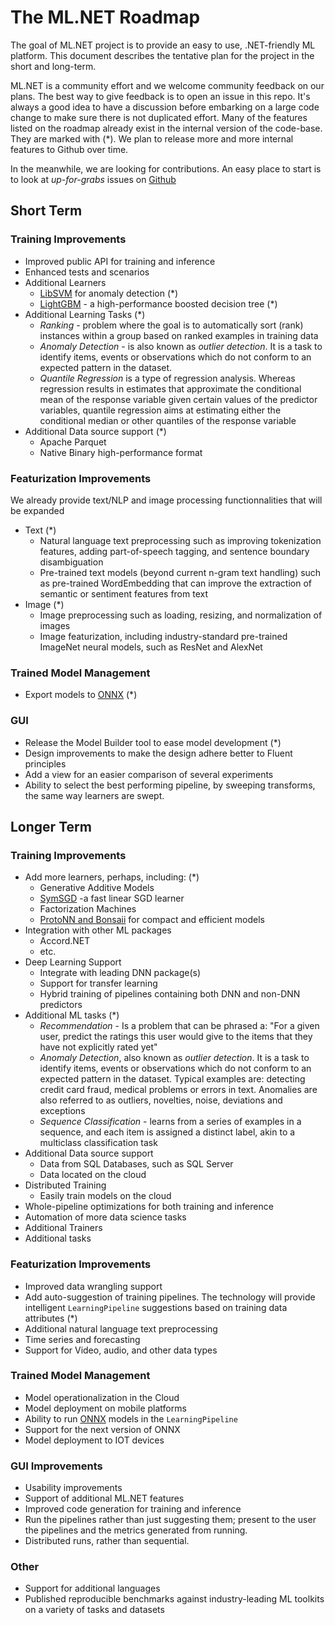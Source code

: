 # The ML.NET Roadmap

The goal of ML.NET project is to provide an easy to use, .NET-friendly ML platform. This document describes the tentative plan for the project in the short and long-term. 

ML.NET is a community effort and we welcome community feedback on our plans. The best way to give feedback is to open an issue in this repo. It's always a good idea to have a discussion before embarking on a large code change to make sure there is not duplicated effort.
Many of the features listed on the roadmap already exist in the internal version of the code-base.  They are marked with (*).  We plan to release more and more internal features to Github over time.

In the meanwhile, we are looking for contributions.  An easy place to start is to look at _up-for-grabs_ issues on [Github](https://github.com/dotnet/machinelearning/issues?q=is%3Aopen+is%3Aissue+label%3Aup-for-grabs)

## Short Term
### Training Improvements
* Improved public API for training and inference
* Enhanced tests and scenarios
* Additional Learners
    * [LibSVM](https://www.csie.ntu.edu.tw/~cjlin/libsvm/) for anomaly detection  (*)
	* [LightGBM](https://github.com/Microsoft/LightGBM) - a high-performance boosted decision tree  (*)
* Additional Learning Tasks  (*)
	* _Ranking_ - problem where the goal is to automatically sort (rank) instances within a group based on ranked examples in training data
	* _Anomaly Detection_ - is also known as _outlier detection_. It is a task to identify items, events or observations which do not conform to an expected pattern in the dataset.
	* _Quantile Regression_ is a type of regression analysis. Whereas regression results in estimates that approximate the conditional mean of the response variable given certain values of the predictor variables, quantile regression aims at estimating either the conditional median or other quantiles of the response variable
* Additional Data source support  (*)
	* Apache Parquet
	* Native Binary high-performance format

### Featurization Improvements
We already provide text/NLP and image processing functionnalities that will be expanded
* Text  (*)
  * Natural language text preprocessing such as improving tokenization features, adding part-of-speech tagging, and sentence boundary disambiguation
  * Pre-trained text models (beyond current n-gram text handling) such as pre-trained WordEmbedding that can improve the extraction of semantic or sentiment features from text
* Image  (*)
  * Image preprocessing such as loading, resizing, and normalization of images
  * Image featurization, including industry-standard pre-trained ImageNet neural models, such as ResNet and AlexNet

### Trained Model Management
* Export models to [ONNX](https://github.com/onnx/models)  (*)

### GUI
* Release the Model Builder tool to ease model development  (*)
* Design improvements to make the design adhere better to Fluent principles
* Add a view for an easier comparison of several experiments
* Ability to select the best performing pipeline, by sweeping transforms, the same way learners are swept.

## Longer Term

### Training Improvements
* Add more learners, perhaps, including:  (*)
  * Generative Additive Models
  * [SymSGD](https://arxiv.org/pdf/1705.08030.pdf) -a fast linear SGD learner
  * Factorization Machines
  * [ProtoNN and Bonsaii](https://www.microsoft.com/en-us/research/project/resource-efficient-ml-for-the-edge-and-endpoint-iot-devices/) for compact and efficient models
* Integration with other ML packages
  * Accord.NET
  * etc.
* Deep Learning Support
  * Integrate with leading DNN package(s)
  * Support for transfer learning
  * Hybrid training of pipelines containing both DNN and non-DNN predictors
* Additional ML tasks  (*)
  * _Recommendation_ - Is a problem that can be phrased a: "For a given user, predict the ratings this user would give to the items that they have not explicitly rated yet"
  * _Anomaly Detection_, also known as _outlier detection_. It is a task to identify items, events or observations which do not conform to an expected pattern in the dataset. Typical examples are: detecting credit card fraud, medical problems or errors in text. Anomalies are also referred to as outliers, novelties, noise, deviations and exceptions
  * _Sequence Classification_ - learns from a series of examples in a sequence, and each item is assigned a distinct label, akin to a multiclass classification task
* Additional Data source support
  * Data from SQL Databases, such as SQL Server
  * Data located on the cloud
* Distributed Training
  * Easily train models on the cloud
* Whole-pipeline optimizations for both training and inference
* Automation of more data science tasks
* Additional Trainers
* Additional tasks

### Featurization Improvements
* Improved data wrangling support
* Add auto-suggestion of training pipelines. The technology will provide intelligent ```LearningPipeline``` suggestions based on training data attributes  (*)
* Additional natural language text preprocessing
* Time series and forecasting
* Support for Video, audio, and other data types

### Trained Model Management
* Model operationalization in the Cloud
* Model deployment on mobile platforms
* Ability to run [ONNX](https://github.com/onnx/models) models in the ```LearningPipeline```
* Support for the next version of ONNX
* Model deployment to IOT devices

### GUI Improvements
* Usability improvements
* Support of additional ML.NET features
* Improved code generation for training and inference
* Run the pipelines rather than just suggesting them; present to the user the pipelines and the metrics generated from running. 
* Distributed runs, rather than sequential. 

### Other
* Support for additional languages
* Published reproducible benchmarks against industry-leading ML toolkits on a variety of tasks and datasets

